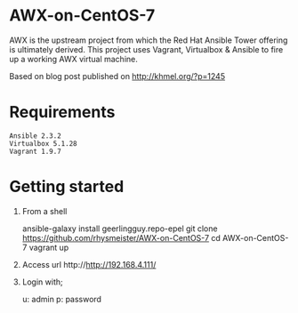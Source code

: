 # AWX-on-CentOS-7
AWX is the upstream project from which the Red Hat Ansible Tower offering is ultimately derived. This project uses Vagrant, Virtualbox &amp; Ansible to fire up a working AWX virtual machine.

Based on blog post published on http://khmel.org/?p=1245

Requirements
=============

 	Ansible 2.3.2
 	Virtualbox 5.1.28
 	Vagrant 1.9.7

Getting started
================

1. From a shell

	ansible-galaxy install  geerlingguy.repo-epel
	git clone https://github.com/rhysmeister/AWX-on-CentOS-7
	cd AWX-on-CentOS-7
	vagrant up

2. Access url http://http://192.168.4.111/

3.  Login with;

	u: admin
	p: password
